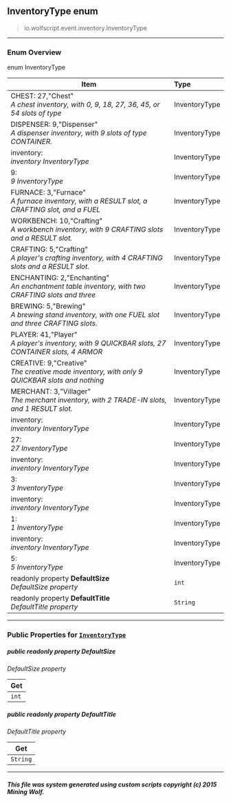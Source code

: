 ## InventoryType __enum__

>io.wolfscript.event.inventory.InventoryType

---

### Enum Overview

enum InventoryType

Item | Type   
--- | :--- 
CHEST: 27,"Chest"<br> _A chest inventory, with 0, 9, 18, 27, 36, 45, or 54 slots of type_ | InventoryType
DISPENSER: 9,"Dispenser"<br> _A dispenser inventory, with 9 slots of type CONTAINER._ | InventoryType
inventory: <br> _inventory InventoryType_ | InventoryType
9: <br> _9 InventoryType_ | InventoryType
FURNACE: 3,"Furnace"<br> _A furnace inventory, with a RESULT slot, a CRAFTING slot, and a FUEL_ | InventoryType
WORKBENCH: 10,"Crafting"<br> _A workbench inventory, with 9 CRAFTING slots and a RESULT slot._ | InventoryType
CRAFTING: 5,"Crafting"<br> _A player's crafting inventory, with 4 CRAFTING slots and a RESULT slot._ | InventoryType
ENCHANTING: 2,"Enchanting"<br> _An enchantment table inventory, with two CRAFTING slots and three_ | InventoryType
BREWING: 5,"Brewing"<br> _A brewing stand inventory, with one FUEL slot and three CRAFTING slots._ | InventoryType
PLAYER: 41,"Player"<br> _A player's inventory, with 9 QUICKBAR slots, 27 CONTAINER slots, 4 ARMOR_ | InventoryType
CREATIVE: 9,"Creative"<br> _The creative mode inventory, with only 9 QUICKBAR slots and nothing_ | InventoryType
MERCHANT: 3,"Villager"<br> _The merchant inventory, with 2 TRADE-IN slots, and 1 RESULT slot._ | InventoryType
inventory: <br> _inventory InventoryType_ | InventoryType
27: <br> _27 InventoryType_ | InventoryType
inventory: <br> _inventory InventoryType_ | InventoryType
3: <br> _3 InventoryType_ | InventoryType
inventory: <br> _inventory InventoryType_ | InventoryType
1: <br> _1 InventoryType_ | InventoryType
inventory: <br> _inventory InventoryType_ | InventoryType
5: <br> _5 InventoryType_ | InventoryType
 readonly property __DefaultSize__ <br> _DefaultSize property_ | `int`
 readonly property __DefaultTitle__ <br> _DefaultTitle property_ | `String`



---


### Public Properties for [`InventoryType`](InventoryType.md)

##### <a id='defaultsize'></a>public  readonly property __DefaultSize__

_DefaultSize property_

Get | 
--- | 
`int` |



##### <a id='defaulttitle'></a>public  readonly property __DefaultTitle__

_DefaultTitle property_

Get | 
--- | 
`String` |



---


##### This file was system generated using custom scripts copyright (c) 2015 Mining Wolf.
	

